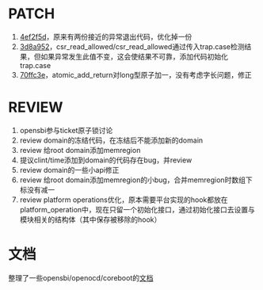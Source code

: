 # PATCH
1. [4ef2f5d](https://github.com/riscv/opensbi/commit/4ef2f5d3e6b25356a8fab19574bed76ce60edeee)，原来有两份接近的异常退出代码，优化掉一份
2. [3d8a952](https://github.com/riscv/opensbi/commit/3d8a952737935dd98200b05b68dacb5e94071877)，csr_read_allowed/csr_read_allowed通过传入trap.case检测结果，但如果异常发生此值不变，这会使结果不可靠，添加代码初始化trap.case
3. [70ffc3e](https://github.com/riscv/opensbi/commit/70ffc3e2e690f2b7bcea456f49206b636420ef5f)，atomic_add_return对long型原子加一，没有考虑字长问题，修正

# REVIEW
1. opensbi参与ticket原子锁讨论
2. review domain的冻结代码，在冻结后不能添加新的domain
3. review 给root domain添加memregion
4. 提议clint/time添加到domain的代码存在bug，并review
5. review domain的一些小api修正
6. review 给root domain添加memregion的小bug，合并memregion时数组下标没有减一
7. review platform operations优化，原本需要平台实现的hook都放在platform_operation中，现在只留一个初始化接口，通过初始化接口去设置与模块相关的结构体（其中保存被移除的hook）

# 文档
整理了一些opensbi/openocd/coreboot的[文档](https://github.com/wxjstz/docs)
